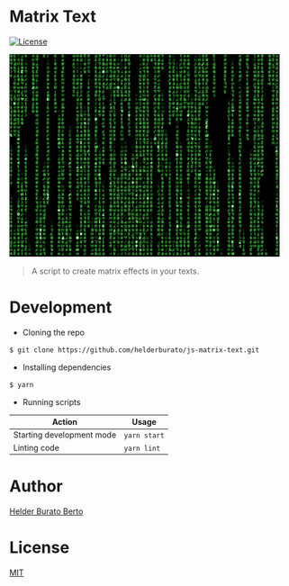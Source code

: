 # Matrix Text

[![License][license-badge]][license-url]

![Matrix][matrix-image]

> A script to create matrix effects in your texts.

# Development

* Cloning the repo

```bash
$ git clone https://github.com/helderburato/js-matrix-text.git
```

* Installing dependencies

```bash
$ yarn
```

* Running scripts

| Action                    | Usage          |
| ------------------------- | -------------- |
| Starting development mode | `yarn start`    |
| Linting code              | `yarn lint` |

# Author

[Helder Burato Berto](https://twitter.com/helderburato)

# License

[MIT](https://github.com/helderburato/js-matrix-text/blob/master/LICENSE)

[license-badge]: https://img.shields.io/badge/License-MIT-green.svg
[license-url]: https://opensource.org/licenses/MIT
[matrix-image]: matrix.gif
